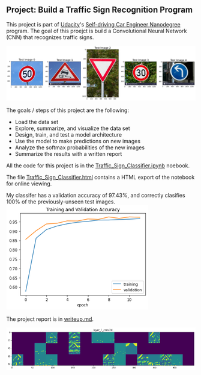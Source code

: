 ## Project: Build a Traffic Sign Recognition Program

This project is part of [Udacity](https://www.udacity.com)'s [Self-driving Car Engineer Nanodegree](https://www.udacity.com/course/self-driving-car-engineer-nanodegree--nd013) program. The goal of this proejct is build a Convolutional Neural Network (CNN) that recognizes traffic signs.

![](Images/writeup/test_images.png)

The goals / steps of this project are the following:
* Load the data set 
* Explore, summarize, and visualize the data set
* Design, train, and test a model architecture
* Use the model to make predictions on new images
* Analyze the softmax probabilities of the new images
* Summarize the results with a written report

All the code for this project is in the [Traffic_Sign_Classifier.ipynb](Traffic_Sign_Classifier.ipynb) noebook.

The file [Traffic_Sign_Classifier.html](Traffic_Sign_Classifier.html) contains a HTML export of the notebook for online viewing.

My classifer has a validation accuracy of 97.43%, and correctly clasifies 100% of the previously-unseen test images.
![](Images/writeup/training_val_accuracy.png)

The project report is in [writeup.md](writeup.md).

![](Images/writeup/layer1_viz.png)
